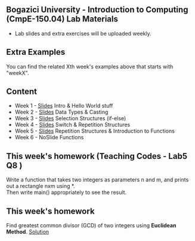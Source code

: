 ## Bogazici University - Introduction to Computing (CmpE-150.04) Lab Materials

- Lab slides and extra exercises will be uploaded weekly.

## Extra Examples
You can find the related Xth week's examples above that starts with "weekX".

## Content
* Week 1 - [Slides](https://github.com/melsener/cmpe150/blob/master/slides/week1.pdf) Intro & Hello World stuff
* Week 2 -  [Slides](https://github.com/melsener/cmpe150/blob/master/slides/week2.pdf) Data Types & Casting
* Week 3 - [Slides](https://github.com/melsener/cmpe150/blob/master/slides/week3.pdf) Selection Structures (if-else)
* Week 4 - [Slides](https://github.com/melsener/cmpe150/blob/master/slides/week4.pdf) Switch & Repetition Structures
* Week 5 - [Slides](https://github.com/melsener/cmpe150/blob/master/slides/week5.pdf) Repetition Structures & Introduction to Functions
* Week 6 - NoSlide Functions

## This week's homework (Teaching Codes - Lab5 Q8 )
Write a function that takes two integers as parameters n and m, and prints out a rectangle nxm using \*.  
Then write main() appropriately to see the result.

## This week's homework
Find greatest common divisor (GCD) of two integers using **Euclidean Method**.
[Solution](https://github.com/melsener/cmpe150/blob/master/week5_hw_solution.c)
